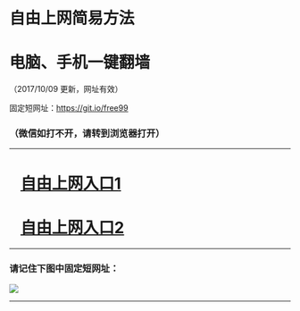 ﻿# 自由上网简易方法

# 电脑、手机一键翻墙

（2017/10/09 更新，网址有效）

固定短网址：https://git.io/free99

### （微信如打不开，请转到浏览器打开）


***





# &nbsp;&nbsp; <a href="http://ft475310667.fwq-tz-1001.info/fwqtz01.html?t=100900121564 " target="_blank">自由上网入口1</a>
# &nbsp;&nbsp; <a href="http://ft281289635.fwq-tz-1002.info/fwqtz02.html?t=100900131245 " target="_blank">自由上网入口2</a>
***

### 请记住下图中固定短网址：

<img src="https://s3-us-west-2.amazonaws.com/fwq-1001/yjfq-20170905okok.png" /> 


***

